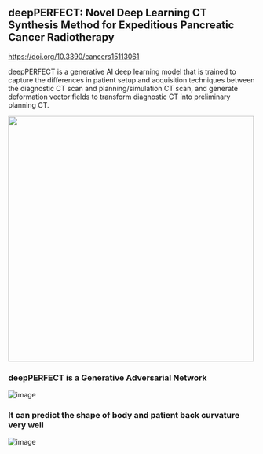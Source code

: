 ## deepPERFECT: Novel Deep Learning CT Synthesis Method for Expeditious Pancreatic Cancer Radiotherapy
https://doi.org/10.3390/cancers15113061

deepPERFECT is a generative AI deep learning model that is trained to capture the differences in patient setup and acquisition techniques between the diagnostic CT scan and planning/simulation CT scan, and generate deformation vector fields to transform diagnostic CT into preliminary planning CT. 


<img align="center" width="500"  src=https://www.mdpi.com/cancers/cancers-15-03061/article_deploy/html/images/cancers-15-03061-g002.png>




### deepPERFECT is a Generative Adversarial Network
![image](https://github.com/hh1368hh/deepPERFECT/assets/12381813/55a9b5f6-638a-4457-8a71-50015d924904)

### It can predict the shape of body and patient back curvature very well
![image](https://github.com/hh1368hh/deepPERFECT/assets/12381813/ed96ea6e-c70d-46ce-89f1-92d9480a546a)
